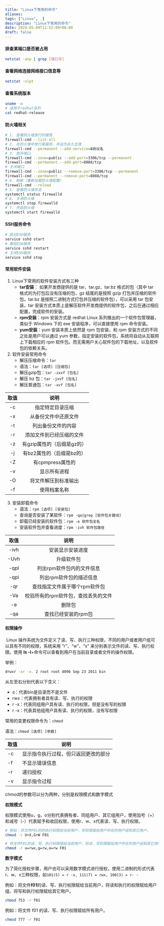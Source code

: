 ```yaml
---
title: "Linux下常用的命令"
aliases: 
tags: ["Linux", _]
description: "Linux下常用的命令"
date: 2024-05-09T12:52:09+08:00
draft: false
---
```


#### 排查某端口是否被占用

```bash
netstat -anp | grep [端口号]
```

#### 查看网络连接网络接口信息等

```bash
netstat -nlpt
```

#### 查看系统版本

```bash
uname -a
# 适用于redhat系列
cat redhat-release
```

#### 防火墙相关

```bash
# 1. 查看防火墙放行的服务
firewall-cmd --list-all
# 2. 在防火墙中放行某服务，并设为永久生效
firewall-cmd --permanent --add-service=&协议名
# 3. 放开端口
firewall-cmd --zone=public --add-port=3306/tcp --permanent
firewall-cmd --permanent --add-port=8088/tcp
# 关闭端口
firewall-cmd --zone=public --remove-port=3306/tcp --permanent
firewall-cmd --permanent --remove-port=8088/tcp
# 4. 刷新（重新加载防火墙配置）
firewall-cmd --reload
# 5. 查看防火墙状态
systemctl status firewalld
# 6. 关闭防火墙 
systemctl stop firewalld
# 7. 开启防火墙
systemctl start firewalld
```

#### SSH服务命令

```sh
# 启动SSH服务
service sshd start
# 重启SSH服务
service sshd restart
# 关闭SSH服务
service sshd stop
```

#### 常用软件安装

1. Linux下常用的软件安装方式有三种
    + **tar安装**： 如果开发商提供的是 tar、tar.gz、tar.bz 格式的包（其中 tar 格式的为打包后没有压缩的包，gz 结尾的是按照 gzip 打包并压缩的软件包，tar.bz 是按照二进制方式打包并压缩的软件包），可以采用 tar 包安装，tar 安装方式本质上是解压软件开发商提供的软件包，之后在通过相应配置，完成软件的安装。
    + **rpm安装**：rpm 安装方式是 redhat Linux 系列推出的一个软件包管理器，类似于 Windows 下的 exe 安装程序，可以直接使用 rpm 命令安装。
    + **yum安装**：yum 安装本质上依然是 rpm 包安装，和 rpm 安装方式的不同之处是用户可以通过 yum 参数，指定安装的软件包，系统将自动从互联网上下载相应的 rpm 软件包。而无需用户关心软件包的下载地址，以及软件包的依赖关系。
2. 软件安装常用命令
    + 解压压缩命令：`tar`
    + 语法：`tar [选项] [压缩包]`
    + 解压gzip包：`tar -zxvf [包名]`
    + 解压 bz 包：`tar -jxvf [包名]`
    + 解压普通包：`tar -xvf [包名]`

| 取值 |            说明            |
| :--: | :------------------------: |
|  -c  |      指定特定目录压缩      |
|  -x  |    从备份文件中还原文件    |
|  -t  |     列出备份文件的内容     |
|  -r  |  添加文件到已经压缩的文件  |
|  -z  | 有gzip属性的（后缀是gz的） |
|  -j  | 有bz2属性的（后缀是bz的）  |
|  -Z  |      有cpmpress属性的      |
|  -v  |        显示所有进程        |
|  -O  |    将文件解压到标准输出    |
|  -f  |        使用档案名称        |

3. 安装卸载命令
    + 语法：`rpm [选项] [安装包]`
    + 查询是否安装了某软件：`rpm -qa|grep [软件包关键词]`
    + 卸载已经安装的软件包：`rpm -e 软件包全名`
    + 安装软件包并查看进度：`rpm -ivh 软件包路径`

| 取值 |                说明                 |
| :--: | :---------------------------------: |
| -ivh |          安装显示安装进度           |
| -Uvh |             升级软件包              |
| -qpl |      列出rpm软件包内的文件信息      |
| -qpi |       列出rpm软件包的描述信息       |
| -qr  |    查找指定文件属于哪个rpm软件包    |
| -Va  | 校验所有的rpm软件包，查找丢失的文件 |
|  -e  |               删除包                |
| -qa  |         查找已经安装的rpm包         |

#### 权限操作

​    Linux 操作系统为文件定义了读、写、执行三种权限，不同的用户或者用户组可以具有不同的权限，系统采用 “r”、“w”、“x” 来分别表示文件的读、写、执行权限。使用 **ls  -l**+命令可以查看到用户在当前目录或者文件的操作权限。

举例：

```sh
drwxr -xr -x. 2 root root 4096 Sep 23 2011 bin
```

从左至右分别代表以下含义：

+ `d`：代表bin是目录而不是文件
+ rwx：代表拥有者具有读、写、执行的权限
+ r  -x：代表同组用户具有读、执行的权限，但是没有写的权限
+ r -x：代表其他组用户具有读、执行的权限，没有写权限

常用的变更权限命令为：`chmod`

语法：`chmod [选项] [参数]`

| 取值 | 说明                                 |
| ---- | ------------------------------------ |
| -c   | 显示指令执行过程，但只返回更改的部分 |
| -f   | 不显示错误信息                       |
| -r   | 递归授权                             |
| -v   | 显示指令过程                         |

chmod的参数可以分为两种，分别是权限模式和数字模式

**权限模式**

  权限模式使用u，g，o分别代表拥有者、同组用户、其它组用户，使用加号（+）和减号（-）代表赋予和收回权限，使用r、w、x代表读、写、执行权限。

```sh
# 例如：将文件F01的的执行权限给当前用户，写权限赋给用户所在的用户组和其它用户。
chmod -r U+X,G+W F01

# 将文件F01的读、写、执行权限赋给当前用户，将读、写权限赋给用户所在的用户组和其它用户
chmod -r u=rwx,g=rw,o=rw F01
```

**数字模式**

为了简化授权步骤，用户也可以采用数字模式进行授权，使用二进制的形式代表r、w、x三种权限，如`101(5) = r -x, 111(7) = rwx, 100(3) = r- -`

例如：将文件**f01**的读、写、执行权限赋给当前用户，将读和执行的权限赋给用户组、将写和执行权限赋给其它用户。

```sh
chmod 753 -r f01
```

例如：将文件 f01 的读、写、执行权限赋给所有用户。

```sh
chmod 777 -r f01
```


